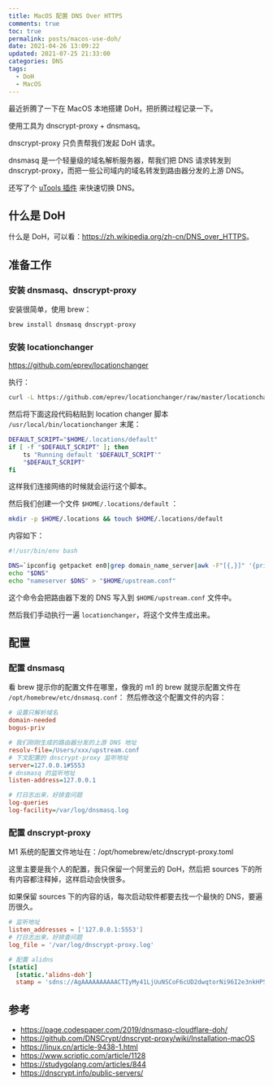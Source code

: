 ```yaml
---
title: MacOS 配置 DNS Over HTTPS
comments: true
toc: true
permalink: posts/macos-use-doh/
date: 2021-04-26 13:09:22
updated: 2021-07-25 21:33:00
categories: DNS
tags:
  - DoH
  - MacOS
---
```


最近折腾了一下在 MacOS 本地搭建 DoH，把折腾过程记录一下。

使用工具为 dnscrypt-proxy + dnsmasq。

dnscrypt-proxy 只负责帮我们发起 DoH 请求。

dnsmasq 是一个轻量级的域名解析服务器，帮我们把 DNS 请求转发到 dnscrypt-proxy，而把一些公司域内的域名转发到路由器分发的上游 DNS。

还写了个 [uTools 插件](https://github.com/bytemain/utools-dns) 来快速切换 DNS。

<!-- more -->

## 什么是 DoH

什么是 DoH，可以看：<https://zh.wikipedia.org/zh-cn/DNS_over_HTTPS>。

## 准备工作

### 安装 dnsmasq、dnscrypt-proxy

安装很简单，使用 brew：

```sh
brew install dnsmasq dnscrypt-proxy
```

### 安装 locationchanger

<https://github.com/eprev/locationchanger>

执行：

```bash
curl -L https://github.com/eprev/locationchanger/raw/master/locationchanger.sh | bash
```

然后将下面这段代码粘贴到 location changer 脚本 `/usr/local/bin/locationchanger` 末尾：

```bash
DEFAULT_SCRIPT="$HOME/.locations/default"
if [ -f "$DEFAULT_SCRIPT" ]; then
    ts "Running default '$DEFAULT_SCRIPT'"
    "$DEFAULT_SCRIPT"
fi
```

这样我们连接网络的时候就会运行这个脚本。

然后我们创建一个文件 `$HOME/.locations/default` ：

```bash
mkdir -p $HOME/.locations && touch $HOME/.locations/default
```

内容如下：

```bash
#!/usr/bin/env bash

DNS=`ipconfig getpacket en0|grep domain_name_server|awk -F"[{,}]" '{print $2}'`
echo "$DNS"
echo "nameserver $DNS" > "$HOME/upstream.conf"
```

这个命令会把路由器下发的 DNS 写入到 `$HOME/upstream.conf` 文件中。

然后我们手动执行一遍 `locationchanger`，将这个文件生成出来。

## 配置

### 配置 dnsmasq

看 brew 提示你的配置文件在哪里，像我的 m1 的 brew 就提示配置文件在 `/opt/homebrew/etc/dnsmasq.conf`：
然后修改这个配置文件的内容：

```ini
# 设置只解析域名
domain-needed
bogus-priv

# 我们刚刚生成的路由器分发的上游 DNS 地址
resolv-file=/Users/xxx/upstream.conf
# 下文配置的 dnscrypt-proxy 监听地址
server=127.0.0.1#5553
# dnsmasq 的监听地址
listen-address=127.0.0.1

# 打日志出来，好排查问题
log-queries
log-facility=/var/log/dnsmasq.log
```

### 配置 dnscrypt-proxy

M1 系统的配置文件地址在：/opt/homebrew/etc/dnscrypt-proxy.toml

这里主要是我个人的配置，我只保留一个阿里云的 DoH，然后把 sources 下的所有内容都注释掉，这样启动会快很多。

如果保留 sources 下的内容的话，每次启动软件都要去找一个最快的 DNS，要遍历很久。

```toml
# 监听地址
listen_addresses = ['127.0.0.1:5553']
# 打日志出来，好排查问题
log_file = '/var/log/dnscrypt-proxy.log'

# 配置 alidns
[static]
  [static.'alidns-doh']
  stamp = 'sdns://AgAAAAAAAAAACTIyMy41LjUuNSCoF6cUD2dwqtorNi96I2e3nkHPSJH1ka3xbdOglmOVkQ5kbnMuYWxpZG5zLmNvbQovZG5zLXF1ZXJ5'
```

## 参考

- <https://page.codespaper.com/2019/dnsmasq-cloudflare-doh/>
- <https://github.com/DNSCrypt/dnscrypt-proxy/wiki/Installation-macOS>
- <https://linux.cn/article-9438-1.html>
- <https://www.scriptjc.com/article/1128>
- <https://studygolang.com/articles/844>
- <https://dnscrypt.info/public-servers/>
